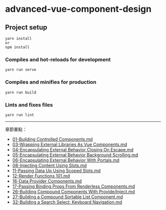 # advanced-vue-component-design

## Project setup
```
yarn install
or
npm install
```

### Compiles and hot-reloads for development
```
yarn run serve
```

### Compiles and minifies for production
```
yarn run build
```

### Lints and fixes files
```
yarn run lint
```

---

章節重點：

- [01-Building Controlled Components.md](./docs/01-BuildingControlledComponents.md)
- [03-Wrapping External Libraries As Vue Components.md](./docs/03-WrappingExternalLibrariesAsVueComponents.md)
- [04-Encapsulating External Behavior Closing On Escape.md](./docs/04-EncapsulatingExternalBehaviorClosingOnEscape.md)
- [05-Encapsulating External Behavior Background Scrolling.md](./docs/05-EncapsulatingExternalBehaviorBackgroundScrolling.md)
- [06-Encapsulating External Behavior With Portals.md](./docs/06-EncapsulatingExternalBehaviorWithPortals.md)
- [08-Injecting Content Using Slots.md](docs/08-InjectingContentUsingSlots.md)
- [11-Passing Data Up Using Scoped Slots.md](./docs/11-PassingDataUpUsingScopedSlots.md)
- [12-Render Functions 101.md](./docs/12-RenderFunctions101.md)
- [16-Data Provider Components.md](./docs/16-DataProviderComponents.md)
- [17-Passing Binding Props From Renderless Components.md](docs/17-PassingBindingPropsFromRenderlessComponents.md)
- [26-Building Compound Components With Provide/Inject.md](./docs/26-BuildingCompoundComponentsWithProvideInject.md)
- [27-Building a Compound Sortable List Component.md](./docs/27-BuildingACompoundSortableListComponent.md)
- [32-Building a Search Select: Keyboard Navigation.md](./docs/32-BuildingASearchSelect-KeyboardNavigation.md)
